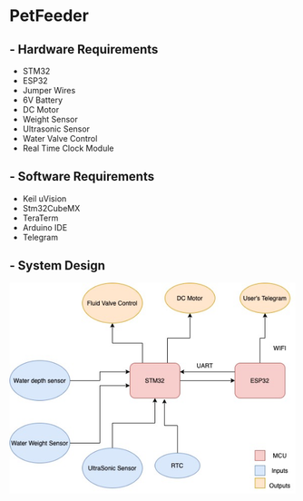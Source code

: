 # PetFeeder
## - Hardware Requirements
- STM32
- ESP32
- Jumper Wires
- 6V Battery
- DC Motor
- Weight Sensor
- Ultrasonic Sensor
- Water Valve Control
- Real Time Clock Module

## - Software Requirements

- Keil uVision
- Stm32CubeMX
- TeraTerm
- Arduino IDE
- Telegram

## - System Design
![alt text](https://raw.githubusercontent.com/marwanH1998/PetFeeder/main/Untitled%20Diagram.jpg)
